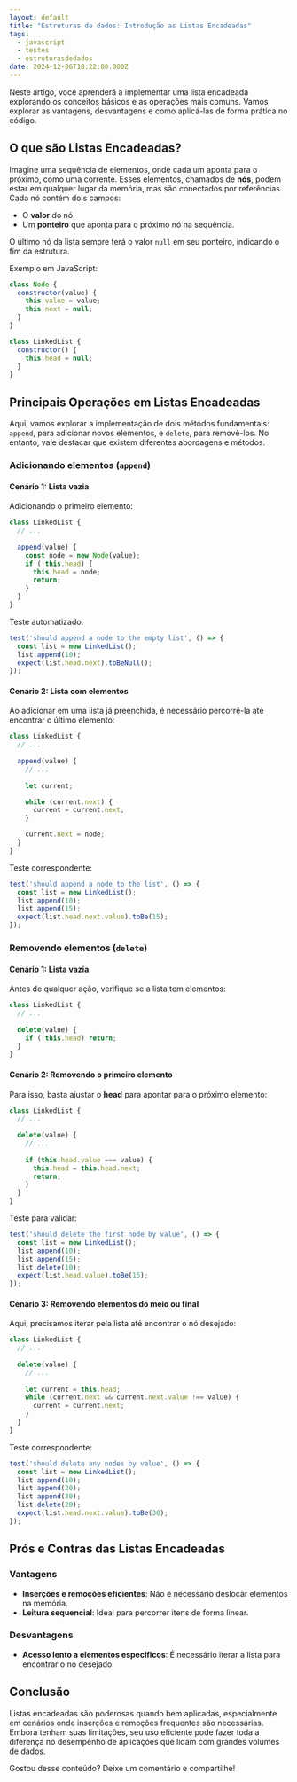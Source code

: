 ```yaml
---
layout: default
title: "Estruturas de dados: Introdução as Listas Encadeadas"
tags:
  - javascript
  - testes
  - estruturasdedados
date: 2024-12-06T18:22:00.000Z
---
```

Neste artigo, você aprenderá a implementar uma lista encadeada explorando os conceitos básicos e as operações mais comuns. Vamos explorar as vantagens, desvantagens e como aplicá-las de forma prática no código.

## O que são Listas Encadeadas?

Imagine uma sequência de elementos, onde cada um aponta para o próximo, como uma corrente. Esses elementos, chamados de **nós**, podem estar em qualquer lugar da memória, mas são conectados por referências. Cada nó contém dois campos:

* O **valor** do nó.
* Um **ponteiro** que aponta para o próximo nó na sequência.

O último nó da lista sempre terá o valor `null` em seu ponteiro, indicando o fim da estrutura.

Exemplo em JavaScript:

```javascript
class Node {
  constructor(value) {
    this.value = value;
    this.next = null;
  }
}

class LinkedList {
  constructor() {
    this.head = null;
  }
}
```

## Principais Operações em Listas Encadeadas

Aqui, vamos explorar a implementação de dois métodos fundamentais: `append`, para adicionar novos elementos, e `delete`, para removê-los. No entanto, vale destacar que existem diferentes abordagens e métodos.

### Adicionando elementos (`append`)

#### Cenário 1: Lista vazia

Adicionando o primeiro elemento:

```javascript
class LinkedList {
  // ...
  
  append(value) {
    const node = new Node(value);
    if (!this.head) {
      this.head = node;
      return;
    }
  }
}
```

Teste automatizado:

```javascript
test('should append a node to the empty list', () => {
  const list = new LinkedList();
  list.append(10);
  expect(list.head.next).toBeNull();
});
```

#### Cenário 2: Lista com elementos

Ao adicionar em uma lista já preenchida, é necessário percorrê-la até encontrar o último elemento:

```javascript
class LinkedList {
  // ...
  
  append(value) {
    // ...
    
    let current;

    while (current.next) {
      current = current.next;
    }

    current.next = node;
  }
}
```

Teste correspondente:

```javascript
test('should append a node to the list', () => {
  const list = new LinkedList();
  list.append(10);
  list.append(15);
  expect(list.head.next.value).toBe(15);
});
```

### **Removendo elementos (`delete`)**

#### Cenário 1: Lista vazia

Antes de qualquer ação, verifique se a lista tem elementos:

```javascript
class LinkedList {
  // ...
  
  delete(value) {
    if (!this.head) return;
  }
}
```

#### Cenário 2: Removendo o primeiro elemento

Para isso, basta ajustar o **head** para apontar para o próximo elemento:

```javascript
class LinkedList {
  // ...
  
  delete(value) {
    // ...
    
    if (this.head.value === value) {
      this.head = this.head.next;
      return;
    }
  }
}
```

Teste para validar:

```javascript
test('should delete the first node by value', () => {
  const list = new LinkedList();
  list.append(10);
  list.append(15);
  list.delete(10);
  expect(list.head.value).toBe(15);
});
```

#### Cenário 3: Removendo elementos do meio ou final

Aqui, precisamos iterar pela lista até encontrar o nó desejado:

```javascript
class LinkedList {
  // ...
  
  delete(value) {
    // ...
    
    let current = this.head;
    while (current.next && current.next.value !== value) {
      current = current.next;
    }
  }
}
```

Teste correspondente:

```javascript
test('should delete any nodes by value', () => {
  const list = new LinkedList();
  list.append(10);
  list.append(20);
  list.append(30);
  list.delete(20);
  expect(list.head.next.value).toBe(30);
});
```

## Prós e Contras das Listas Encadeadas

### Vantagens

* **Inserções e remoções eficientes**: Não é necessário deslocar elementos na memória.
* **Leitura sequencial**: Ideal para percorrer itens de forma linear.

### Desvantagens

* **Acesso lento a elementos específicos**: É necessário iterar a lista para encontrar o nó desejado.

## Conclusão

Listas encadeadas são poderosas quando bem aplicadas, especialmente em cenários onde inserções e remoções frequentes são necessárias. Embora tenham suas limitações, seu uso eficiente pode fazer toda a diferença no desempenho de aplicações que lidam com grandes volumes de dados.

Gostou desse conteúdo? Deixe um comentário e compartilhe!
